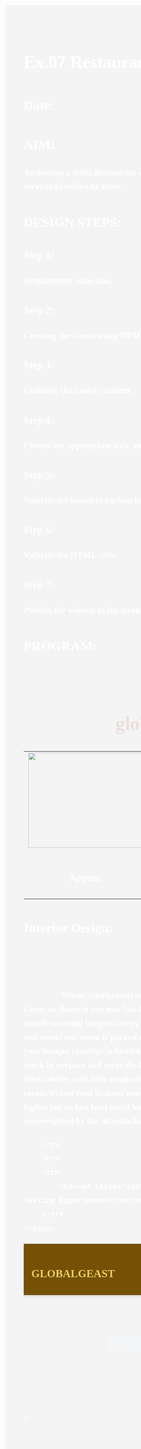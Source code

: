 # Ex.07 Restaurant Website
## Date:

## AIM:
To develop a static Restaurant website to display the food items and services provided by them.

## DESIGN STEPS:

### Step 1:
Requirement collection.

### Step 2:
Creating the layout using HTML and CSS.

### Step 3:
Updating the sample content.

### Step 4:
Choose the appropriate style and color scheme.

### Step 5:
Validate the layout in various browsers.

### Step 6:
Validate the HTML code.

### Step 7:
Publish the website in the given URL.

## PROGRAM:
<!DOCTYPE html>
<html lang="en"?>
    <head>
        <title>GLOBAL FEAST</title>
        <link rel="icon" href="logo.png">
    </head>
    <style>
        body{
            background-image: url("restaraunt back ground.jpg");
            background-size: cover;
            background-position: center;
        }
        .nav-list{
            position: absolute;
            top: 30px;
            left: 80%;
            transform:  translatex(10%);
        }
        .nav-list a{
            display: inline blocks;
            margin: 0 10px;
            font-family:MS Sans Serif;
            text-decoration: none;
            font-size: 18px;
            font-weight: bold;
            color: white;
        }
        .nav-list a:hover{
            color: blue;
        }
    </style>
        <div class="nav-list">
        <a href="#">Home</a>
        <a href="menu.html">Menu</a>
        <a href="contact.html">contact</a>
        <a href="admin.html">Admin</a>
        </div>
    <body style="color: white;">
        <center>
        <img src="logo.html.png" style="height: 150px;">
        </center>
        <center>
            <h1 style="color:rgb(236, 222, 222); font-size: 50px;">global feast</h1>
        </center>
    <table> 
        <center>
        <tr>
            <td><img src="appam.jpg"" style="width: 300px; height: 250px;"></td>
            <td><img src="biryani.jpg" style="width:300px; height: 250px;"></td>
            <td><img src="browni.jpg" style="width:300px; height: 250px;"></td>
            <td><img src="cake.jpg" style="width:300px; height: 250px;"></td>
            <td><img src="kunafa.jpg" style="width:300px; height: 250px;"></td>
        </tr>
        </center>
        <tr>
            <td><h3 style="color:white;"><center>Appam</center></h3></td>
            <td><h3 style="color:white;"><center>Biriyani</center></h3></td>
            <td><h3 style="color:azure;"><center>Brownie</center></h3></td>
            <td><h3 style="color:azure;"><center>Cake</center></h3></td>
            <td><h3 style="color:azure;"><center>Kunafa</center></h3></td>
        </tr>
    </table>
    <h2>Interior Design:
        <h2><center>Decor:</center></h2>
    </h2>
        <p style="font-family: 'Times New Roman',Times, serif";><center>Warm colors,comfy seating,with beautiful appearance</center>
            Come on down to our new fast food restaurant in the area! indulge in mouth
            watering burgers,crispy fries,juicy chicken,pizza,noodles,fried rice and more! our menu is packed with flavorfuln options that will
            satisfy your hunger cravings ,a limited,standardized menu with items that are quick to prepare and serve.the focus is on convenience,speed and 
            affordability,with little emphasis on nutritional valve ornculinary creativity.fast food is about more than just nutrition 
            Although imposing higher tax on fast food could have some positive effects,these would be overweighted by the drawbacks.

        </p> 
        <hr>
        <tr>
            <td><h4 style="font-size: larger;"><center>The Best Tasting Experience!</center></h4></td>
        </tr>
    </body>        
</html>
<!DOCTYPE html>
<html>
    <head>
        <title>Menu</title>
    </head>
    <body><header>
        <h1>GLOBALGEAST</h1>
        <nav>
            <a href="restaurant.html">Home</a>
            <a href="menu.html">Menu</a>
            <a href="contact.html">Contact</a>
            <a href="admin.html">Administration</a>
        </nav>
        </header>
        <style>
             body{
            background-image: url("restaraunt back ground.jpg");
            background-size: cover;
        }
        </style>
        <center>
        <h1 style="color: aliceblue;">FOOD MENU</h1>
    </center>
    <table>
        <tr>
        <th><img src="cocktail.jpg" style="height: 250px; width: 500px;"></th><td style="color: aliceblue; font-size: larger;">Cocktail<br>Rate:350/-</td><br></tr>
        <tr>
        <th><img src="icecream.jpg" style="height: 250px; width: 500px;"></th><td style="color: aliceblue; font-size: larger;">Ice cream<br>Rate:100/-</td></tr><br>
        <tr>
        <th><img src="idli.jpg" style="height: 250px; width: 500px;"></th><td style="color: aliceblue; font-size: larger;">Idli<br>Rate: 35/-</td><br>></tr>
        <tr>
        <th><img src="kunafa.jpg" style="height: 250px; width: 500px;"></th><td style="color: aliceblue; font-size: larger;">Kunafa<br>Rate: 250/-</td><br></tr>
        <tr>
        <th><img src="neer dosa.jpg" style="height: 250px; width: 500px;"></th><td style="color: aliceblue; font-size: larger;">Neer dosa<br>Rate: 120/-</td><br></tr>
        <tr>
        <th><img src="pancake.jpg" style="height: 250px; width: 500px;"></th><td style="color: aliceblue; font-size: larger;">Pancake<br>Rate: 250/-</td><br></tr>
        <tr>
        <th><img src="ragi ball.jpg" style="height: 250px; width: 500px;"></th><td style="color: aliceblue; font-size: larger;">Ragi ball<br>Rate: 120/-</td><br></tr>
        <tr>
        <th><img src="ramen.jpg" style="height: 250px; width: 500px;"></th><td style="color: aliceblue; font-size: larger;">Ramen<br>Rate:300/-</td><br></tr>
        <tr>
        <th><img src="shawerma plate.jpg" style="height: 250px; width: 500px;"></th><td style="color: aliceblue; font-size: larger;">Shawerma plate<br> Rate:100/-</td><br></tr>
        <tr>
        <th><img src="biryani.jpg" style="height: 250px; width: 500px;"></th><td style="color: aliceblue; font-size: larger;">Biryani<br> Rate:150/-</td><br></tr>
    </table>



        
    </body>
</html>
<!DOCTYPE html>
<html lang="en">
<head>
    <meta charset="UTF-8">
    <meta name="viewport" content="width=device-width, initial-scale=1.0">
    <title>MODERN MUSE - Administration</title>
    <link href="https://fonts.googleapis.com/css2?family=Roboto:wght@400;500&family=Playfair+Display:wght@700&display=swap" rel="stylesheet">
    <style>
        body {
            margin: 0;
            font-family: 'Roboto', sans-serif;
            line-height: 1.6;
            color: #333;
            background-color: #f4f4f4;
            box-sizing: border-box;
        }

        *, *::before, *::after {
            box-sizing: inherit;
        }

        header {
            background: #745105;
            color: rgb(233, 204, 98);
            padding: 15px 20px;
            display: flex;
            align-items: center;
            justify-content: space-between;
            box-shadow: 0 4px 6px rgba(0, 0, 0, 0.1);
        }

        header h1 {
            font-size: 1.8rem;
            font-family: 'Playfair Display', serif;
        }

        header nav a {
            text-decoration: none;
            color: rgb(225, 199, 83);
            font-weight: 500;
            margin: 0 15px;
            transition: color 0.3s ease;
            font-size: 1rem;
        }

        header nav a:hover {
            color: #ff5722;
        }

        .admin-container {
            padding: 40px 20px;
            background: #ffffff;
            text-align: center;
        }

        .admin-container h1 {
            font-size: 2.5rem;
            color: #e2b167;
            margin-bottom: 20px;
            font-family: 'Playfair Display', serif;
        }

        .admin-items {
            display: flex;
            flex-wrap: wrap;
            gap: 30px;
            justify-content: center;
        }

        .admin-item {
            background: white;
            border-radius: 10px;
            box-shadow: 0 4px 6px rgba(0, 0, 0, 0.1);
            width: 280px;
            overflow: hidden;
            transition: transform 0.3s ease;
            text-align: left;
        }

        .admin-item img {
            width: 100%;
            height: 250px;
            object-fit: cover;
        }

        .admin-item:hover {
            transform: scale(1.05);
        }

        .admin-details {
            padding: 15px;
        }

        .admin-details h3 {
            font-size: 1.4rem;
            color: #2c3e50;
            margin-bottom: 8px;
        }

        .admin-details p {
            font-size: 1rem;
            color: #555;
            margin-bottom: 10px;
        }

        footer {
            background: #c3a531;
            color: white;
            text-align: center;
            padding: 15px 0;
        }

        footer a {
            color: #dba419;
            text-decoration: none;
            font-weight: 500;
            transition: color 0.3s ease;
        }

        footer a:hover {
            color: #ecf0f1;
        }

        @media (max-width: 768px) {
            header h1 {
                font-size: 1.5rem;
            }

            .admin-items {
                flex-direction: column;
                gap: 20px;
            }

            .admin-item {
                width: 100%;
            }

            header nav a {
                font-size: 0.9rem;
                margin: 0 5px;
            }
        }
    </style>
</head>
<body>    

<header>
        <h1>GLOBALFEAST</h1>
        <nav>
            <a href="restaurant.html">Home</a>
            <a href="menu.html">Menu</a>
            <a href="contact.html">Contact</a>
            <a href="admin.html">Administration</a>
        </nav>
    </header>

    <div class="admin-container">
        <h1>Meet Our Leadership Team</h1>
        <div class="admin-items">
            <div class="admin-item">
                <img src="rm ceo.png" alt="CEO">
                <div class="admin-details">
                    <h3>Namjoon</h3>
                    <p>CEO of globalfeast</p>
                </div>
            </div>

            <div class="admin-item">
                <img src="kim v .png" alt="Manager">
                <div class="admin-details">
                    <h3>Taehyung</h3>
                    <p>Manager</p>
                </div>
            </div>

            <div class="admin-item">
                <img src="jk cheif.png" alt="Master Chef">
                <div class="admin-details">
                    <h3>jungkook</h3>
                    <p>Master Chef</p>
                </div>
            </div>

            <div class="admin-item">
                <img src="jm asst.png" alt="Assistant Managing Director">
                <div class="admin-details">
                    <h3>Jimin</h3>
                    <p>Assistant Managing Director</p>
                </div>
            </div>
        </div>
    </div>

    <footer>
        <p>&copy; 2024 GLOBALFEAST. All rights reserved. | <a href="restaurant.html">Back to Home</a></p>
    </footer>

</body>
</html>
<html>
    <head>
        <title> CONTACT </title><header>
            <h1>GLOBALFEAST</h1>
            <nav>
                <a href="restaurant.html">Home</a>
                <a href="menu.html">Menu</a>
                <a href="contact.html">Contact</a>
                <a href="admin.html">Administration</a>
            </nav>
            </header>
    </head>
    <style>
        body{
        
            background-image: url("restaraunt back ground.jpg");
            background-size: cover;
            background-position: center;
        }
        body{
            display: inline blocks;
            margin:0 600px;
            font-family:MS Sans Serif;
            text-decoration: none;
            font-size: 23px;
            font-weight: bolder;
            color: rgb(217, 231, 239);
            position:absolute;
            top: 200px;
        }
    </style>
    <center>
        <section id="contact">  
            <h1 style="color:rgb(220, 233, 240)">contact<h1>
            <h4  style="color:rgb(217, 237, 240)">+91 7200674012 <br> |globalfeast@gmail.com</h4>
            <P  style="color:rgb(227, 235, 244)">Address: no.9 nerhu nagar sk road ambur <br>
                Trichy 625620<br> contact us to place the order<br>
            <hr> THE BEST TASTING EXPERIENCE
            </P>
         </section> 
    </center>
    </body>
</html>


## OUTPUT:
![alt text](<Screenshot 2024-12-13 061053.png>)
![alt text](<Screenshot 2024-12-13 061537.png>)
![alt text](<Screenshot 2024-12-13 064449.png>)
![alt text](<Screenshot 2024-12-13 061550.png>)
![alt text](<Screenshot 2024-12-13 061623.png>)
![alt text](<Screenshot 2024-12-13 061711.png>)
## RESULT:
The program for designing software company website using HTML and CSS is completed successfully.
